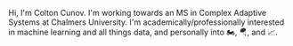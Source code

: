Hi, I'm Colton Cunov. I'm working towards an MS in Complex Adaptive Systems at Chalmers University. I'm academically/professionally interested in machine learning and all things data, and personally into 🏍️, 🪂, and 📈.
